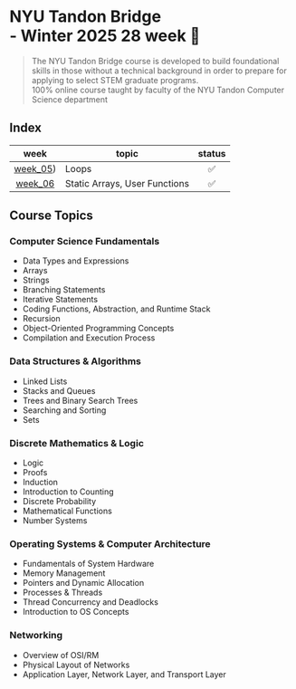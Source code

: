 # NYU Tandon Bridge <br>- Winter 2025 28 week 🚀

>The NYU Tandon Bridge course is developed to build foundational skills in those without a technical background in order to prepare for applying to select STEM graduate programs. 
<br>100% online course taught by faculty of the NYU Tandon Computer Science department

## Index

<div align="center">

| <div align="center">week</div> | topic | <div align="center">status</div> |
| ---	| ---	| --- |
| <div align="center">[week_05](github.com/ny000815/NYU_Tandon_Bridge_Tester/tree/main/week05))</div> | Loops | <div align="center">✅</div> |
| <div align="center">[week_06](https://https://github.com/ny000815/NYU_Tandon_Bridge_Tester/week06)</div> | Static Arrays, User Functions | <div align="center">✅</div> |

</div>


## Course Topics

### Computer Science Fundamentals
- Data Types and Expressions
- Arrays
- Strings
- Branching Statements
- Iterative Statements
- Coding Functions, Abstraction, and Runtime Stack
- Recursion
- Object-Oriented Programming Concepts
- Compilation and Execution Process

### Data Structures & Algorithms
- Linked Lists
- Stacks and Queues
- Trees and Binary Search Trees
- Searching and Sorting
- Sets

### Discrete Mathematics & Logic
- Logic
- Proofs
- Induction
- Introduction to Counting
- Discrete Probability
- Mathematical Functions
- Number Systems

### Operating Systems & Computer Architecture
- Fundamentals of System Hardware
- Memory Management
- Pointers and Dynamic Allocation
- Processes & Threads
- Thread Concurrency and Deadlocks
- Introduction to OS Concepts

### Networking
- Overview of OSI/RM
- Physical Layout of Networks
- Application Layer, Network Layer, and Transport Layer
